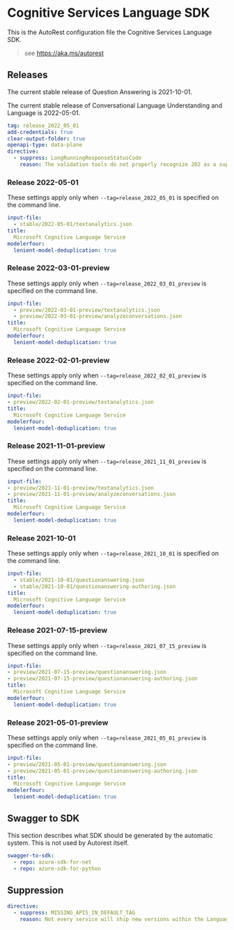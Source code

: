 # Cognitive Services Language SDK

This is the AutoRest configuration file the Cognitive Services Language SDK.

> see https://aka.ms/autorest

## Releases

The current stable release of Question Answering is 2021-10-01.

The current stable release of Conversational Language Understanding and Language is 2022-05-01.

```yaml
tag: release_2022_05_01
add-credentials: true
clear-output-folder: true
openapi-type: data-plane
directive:
  - suppress: LongRunningResponseStatusCode
    reason: The validation tools do not properly recognize 202 as a supported response code.
```

### Release 2022-05-01

These settings apply only when `--tag=release_2022_05_01` is specified on the command line.

``` yaml $(tag) == 'release_2022_05_01'
input-file:
  - stable/2022-05-01/textanalytics.json
title:
  Microsoft Cognitive Language Service
modelerfour:
  lenient-model-deduplication: true
```
### Release 2022-03-01-preview

These settings apply only when `--tag=release_2022_03_01_preview` is specified on the command line.

``` yaml $(tag) == 'release_2022_03_01_preview'
input-file:
  - preview/2022-03-01-preview/textanalytics.json
  - preview/2022-03-01-preview/analyzeconversations.json
title:
  Microsoft Cognitive Language Service
modelerfour:
  lenient-model-deduplication: true
```

### Release 2022-02-01-preview

These settings apply only when `--tag=release_2022_02_01_preview` is specified on the command line.

``` yaml $(tag) == 'release_2022_02_01_preview'
input-file:
- preview/2022-02-01-preview/textanalytics.json
title:
  Microsoft Cognitive Language Service
modelerfour:
  lenient-model-deduplication: true
```

### Release 2021-11-01-preview

These settings apply only when `--tag=release_2021_11_01_preview` is specified on the command line.

``` yaml $(tag) == 'release_2021_11_01_preview'
input-file:
- preview/2021-11-01-preview/textanalytics.json
- preview/2021-11-01-preview/analyzeconversations.json
title:
  Microsoft Cognitive Language Service
modelerfour:
  lenient-model-deduplication: true
```

### Release 2021-10-01

These settings apply only when `--tag=release_2021_10_01` is specified on the command line.

``` yaml $(tag) == 'release_2021_10_01'
input-file: 
  - stable/2021-10-01/questionanswering.json
  - stable/2021-10-01/questionanswering-authoring.json
title: 
  Microsoft Cognitive Language Service
modelerfour:
  lenient-model-deduplication: true
```

### Release 2021-07-15-preview

These settings apply only when `--tag=release_2021_07_15_preview` is specified on the command line.

``` yaml $(tag) == 'release_2021_07_15_preview'
input-file:
- preview/2021-07-15-preview/questionanswering.json
- preview/2021-07-15-preview/questionanswering-authoring.json
title:
  Microsoft Cognitive Language Service
modelerfour:
  lenient-model-deduplication: true
```

### Release 2021-05-01-preview

These settings apply only when `--tag=release_2021_05_01_preview` is specified on the command line.

``` yaml $(tag) == 'release_2021_05_01_preview'
input-file:
- preview/2021-05-01-preview/questionanswering.json
- preview/2021-05-01-preview/questionanswering-authoring.json
title:
  Microsoft Cognitive Language Service
modelerfour:
  lenient-model-deduplication: true
```

## Swagger to SDK

This section describes what SDK should be generated by the automatic system.
This is not used by Autorest itself.

``` yaml $(swagger-to-sdk)
swagger-to-sdk:
  - repo: azure-sdk-for-net
  - repo: azure-sdk-for-python
```

## Suppression

``` yaml
directive:
  - suppress: MISSING_APIS_IN_DEFAULT_TAG
    reason: Not every service will ship new versions within the Language pillar.
```
